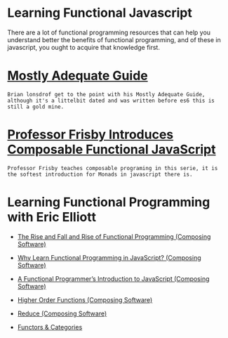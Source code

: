 
# Learning Functional Javascript
There are a lot of functional programming resources that can help you understand better the benefits of functional programming, and of these in javascript, you ought to acquire that knowledge first.

# [Mostly Adequate Guide](https://drboolean.gitbooks.io/mostly-adequate-guide)
`Brian lonsdrof get to the point with his Mostly Adequate Guide, although it's a littelbit dated and was written before es6 this is still a gold mine.`

# [Professor Frisby Introduces Composable Functional JavaScript](https://egghead.io/lessons/javascript-linear-data-flow-with-container-style-types-box)
`Professor Frisby teaches composable programing in this serie, it is the softest introduction for Monads in javascript there is.`

# Learning Functional Programming with Eric Elliott
- [The Rise and Fall and Rise of Functional Programming (Composing Software)](https://medium.com/javascript-scene/the-rise-and-fall-and-rise-of-functional-programming-composable-software-c2d91b424c8c#.wa1iaxhxr)

- [Why Learn Functional Programming in JavaScript? (Composing Software)](https://medium.com/javascript-scene/why-learn-functional-programming-in-javascript-composing-software-ea13afc7a257#.cqgn0ipzu)

- [A Functional Programmer’s Introduction to JavaScript (Composing Software)](https://medium.com/javascript-scene/a-functional-programmers-introduction-to-javascript-composing-software-d670d14ede30#.iwxhmzhr4)

- [Higher Order Functions (Composing Software)](https://medium.com/javascript-scene/higher-order-functions-composing-software-5365cf2cbe99#.64erqbcpu)

- [Reduce (Composing Software)](https://medium.com/javascript-scene/reduce-composing-software-fe22f0c39a1d#.fijmyfgyh)

- [Functors & Categories](https://medium.com/javascript-scene/functors-categories-61e031bac53f#.q4gzspdxu)
